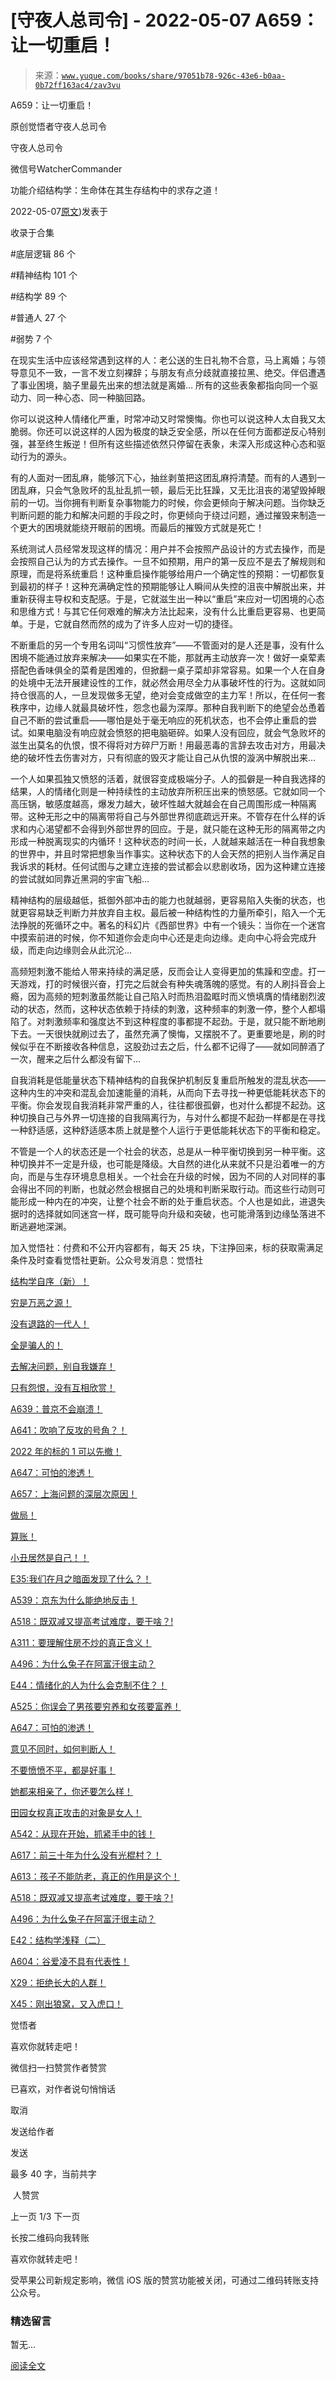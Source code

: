 # [守夜人总司令] - 2022-05-07 A659：让一切重启！

> 来源：[`www.yuque.com/books/share/97051b78-926c-43e6-b0aa-0b72ff163ac4/zav3vu`](https://www.yuque.com/books/share/97051b78-926c-43e6-b0aa-0b72ff163ac4/zav3vu)



A659：让一切重启！ 

原创觉悟者守夜人总司令 

守夜人总司令 

微信号WatcherCommander 

功能介绍结构学：生命体在其生存结构中的求存之道！ 

2022-05-07[原文](https://mp.weixin.qq.com/s?__biz=MzAxNDk1NjI2Mw==&mid=2247488389&idx=1&sn=07b83f90c3f7ca3a0270ea67d0e8c769&chksm=9b8a300dacfdb91b53e5762c6934d8c8a925446e3d9526c48953f55081e40fbda7c2b4c225fc#rd))发表于 

收录于合集 

#底层逻辑 86 个 

#精神结构 101 个 

#结构学 89 个 

#普通人 27 个 

#弱势 7 个 

在现实生活中应该经常遇到这样的人：老公送的生日礼物不合意，马上离婚；与领导意见不一致，一言不发立刻裸辞；与朋友有点分歧就直接拉黑、绝交。伴侣遭遇了事业困境，脑子里最先出来的想法就是离婚… 所有的这些表象都指向同一个驱动力、同一种心态、同一种脑回路。 

你可以说这种人情绪化严重，时常冲动又时常懊悔。你也可以说这种人太自我又太脆弱。你还可以说这样的人因为极度的缺乏安全感，所以在任何方面都逆反心特别强，甚至终生叛逆！但所有这些描述依然只停留在表象，未深入形成这种心态和驱动行为的源头。 

有的人面对一团乱麻，能够沉下心，抽丝剥茧把这团乱麻捋清楚。而有的人遇到一团乱麻，只会气急败坏的乱扯乱抓一顿，最后无比狂躁，又无比沮丧的渴望毁掉眼前的一切。当你拥有判断复杂事物能力的时候，你会更倾向于解决问题。当你缺乏判断问题的能力和解决问题的手段之时，你更倾向于绕过问题，通过摧毁来制造一个更大的困境就能绕开眼前的困境。而最后的摧毁方式就是死亡！ 

系统测试人员经常发现这样的情况：用户并不会按照产品设计的方式去操作，而是会按照自己认为的方式去操作。一旦不如预期，用户的第一反应不是去了解规则和原理，而是将系统重启！这种重启操作能够给用户一个确定性的预期：一切都恢复到最初的样子！这种充满确定性的预期能够让人瞬间从失控的沮丧中解脱出来，并重新获得主导权和支配感。于是，它就滋生出一种以“重启”来应对一切困境的心态和思维方式！与其它任何艰难的解决方法比起来，没有什么比重启更容易、也更简单。于是，它就自然而然的成为了许多人应对一切的捷径。 

不断重启的另一个专用名词叫“习惯性放弃”——不管面对的是人还是事，没有什么困境不能通过放弃来解决——如果实在不能，那就再主动放弃一次！做好一桌荤素搭配色香味俱全的菜肴是困难的，但掀翻一桌子菜却非常容易。如果一个人在自身的处境中无法开展建设性的工作，就必然会用尽全力从事破坏性的行为。这就如同持仓很高的人，一旦发现做多无望，绝对会变成做空的主力军！所以，在任何一套秩序中，边缘人就最具破坏性，怨念也最为深厚。那种自我判断下的绝望会怂恿着自己不断的尝试重启——哪怕是处于毫无响应的死机状态，也不会停止重启的尝试。如果电脑没有响应就会愤怒的把电脑砸碎。如果人没有回应，就会气急败坏的滋生出莫名的仇恨，恨不得将对方碎尸万断！用最恶毒的言辞去攻击对方，用最决绝的破坏性去伤害对方，只有彻底的毁灭才能让自己从仇恨的漩涡中解脱出来… 

一个人如果孤独又愤怒的活着，就很容变成极端分子。人的孤僻是一种自我选择的结果，人的情绪化则是一种持续性的主动放弃所积压出来的愤怒感。它就如同一个高压锅，敏感度越高，爆发力越大，破坏性越大就越会在自己周围形成一种隔离带。这种无形之中的隔离带将自己与外部世界彻底疏远开来。不管存在什么样的诉求和内心渴望都不会得到外部世界的回应。于是，就只能在这种无形的隔离带之内形成一种脱离现实的内循环！这种状态的时间一长，人就越来越活在一种自我想象的世界中，并且时常把想象当作事实。这种状态下的人会天然的把别人当作满足自我诉求的耗材。任何试图与之建立连接的尝试都会以悲剧收场，因为这种建立连接的尝试就如同靠近黑洞的宇宙飞船… 

精神结构的层级越低，抵御外部冲击的能力也就越弱，更容易陷入失衡的状态，也就更容易缺乏判断力并放弃自主权。最后被一种结构性的力量所牵引，陷入一个无法挣脱的死循环之中。著名的科幻片《西部世界》中有一个镜头：当你在一个迷宫中摸索前进的时候，你不知道你会走向中心还是走向边缘。走向中心将会完成升级，而走向边缘则会从此沉沦…  

高频短刺激不能给人带来持续的满足感，反而会让人变得更加的焦躁和空虚。打一天游戏，打的时候很兴奋，打完之后就会有种失魂落魄的感觉。有的人刷抖音会上瘾，因为高频的短刺激虽然能让自己陷入时而热泪盈眶时而义愤填膺的情绪剧烈波动的状态，然而，这种状态依赖于持续的刺激，这种频率的刺激一停，整个人都塌陷了。对刺激频率和强度达不到这种程度的事都提不起劲。于是，就只能不断地刷下去。一天很快就刷过去了，虽然充满了懊悔，又摆脱不了。更重要地是，刷的时候似乎在不断接收各种信息，这股劲过去之后，什么都不记得了——就如同醉酒了一次，醒来之后什么都没有留下…  

自我消耗是低能量状态下精神结构的自我保护机制反复重启所触发的混乱状态——这种内生的冲突和混乱会加速能量的消耗，从而向下去寻找一种更低能耗状态下的平衡。你会发现自我消耗非常严重的人，往往都很孤僻，也对什么都提不起劲。这种切换自己与外界一切连接的自我隔离行为，与对什么都提不起劲一样都是在寻找一种舒适感，这种舒适感本质上就是整个人运行于更低能耗状态下的平衡和稳定。 

不管是一个人的状态还是一个社会的状态，总是从一种平衡切换到另一种平衡。这种切换并不一定是升级，也可能是降级。大自然的进化从来就不只是沿着唯一的方向，而是与生存环境息息相关。一个社会在升级的时候，因为不同的人对同样的事会得出不同的判断，也就必然会根据自己的处境和判断采取行动。而这些行动则可能形成一种内在的冲突，让整个社会不断的处于重启状态。个人也是如此，进退失据时的选择就如同迷宫一样，既可能导向升级和突破，也可能滑落到边缘坠落进不断逃避地深渊。 

加入觉悟社：付费和不公开内容都有，每天 25 块，下注挣回来，标的获取需满足条件及时查看觉悟社更新。公众号发消息：觉悟社 

[结构学自序（新）！](http://mp.weixin.qq.com/s?__biz=MzIzMDYwOTM0Mg==&mid=2247485283&idx=1&sn=aa2b8554b8e5040f8f959636feaa06a3&chksm=e8b19fb2dfc616a430aa381b8da0815311244e694a69809cd92d0602ac34cfe5f1f419b3745e&scene=21#wechat_redirect) 

[穷是万恶之源！](http://mp.weixin.qq.com/s?__biz=MzAxNDk1NjI2Mw==&mid=2247483823&idx=1&sn=e54ebe9891b302dc0bf1815c76ccf8b7&chksm=9b8a2227acfdab31a05e273addd9159d4b8263d58d3c58bf214841c8189157519719c3427306&scene=21#wechat_redirect) 

[没有退路的一代人！](http://mp.weixin.qq.com/s?__biz=MzAxNDk1NjI2Mw==&mid=2247486533&idx=1&sn=a0d5cce0656aad467148e0642eb85a00&chksm=9b8a2fcdacfda6db79857186e953a089baf1fb678b2b071cf101c5a26e7fb9768474c94243ca&scene=21#wechat_redirect) 

[全是骗人的！](http://mp.weixin.qq.com/s?__biz=MzAxNDk1NjI2Mw==&mid=2247488130&idx=1&sn=5fe267832478f7d2cb6b09a120555e5b&chksm=9b8a310aacfdb81c8fc93b00e05cfdaa2da89f21513f198ae2233f007a4f9e7747c86595239c&scene=21#wechat_redirect) 

[去解决问题，别自我嫌弃！](http://mp.weixin.qq.com/s?__biz=MzAxNDk1NjI2Mw==&mid=2247488354&idx=1&sn=6ed72a04bf53bca760db318b9e631a7d&chksm=9b8a30eaacfdb9fcda4930d75d497d15d60b8946c44a46e1d0c5971a11006f14fdcbc0f1ba9c&scene=21#wechat_redirect) 

[只有怨恨，没有互相欣赏！](http://mp.weixin.qq.com/s?__biz=MzAxNDk1NjI2Mw==&mid=2247488211&idx=1&sn=73ad89d15a2aaee80830cc5c69de6c58&chksm=9b8a315bacfdb84d0bfeb48b3a272efbc5bd4a109ba8c183dbbc75aa85e0a62dec457694d9eb&scene=21#wechat_redirect) 

[A639：普京不会崩溃！](http://mp.weixin.qq.com/s?__biz=MzAxNDk1NjI2Mw==&mid=2247488084&idx=1&sn=7c8d1370795dc6496c224b27c0137762&chksm=9b8a31dcacfdb8ca47772d583074c0ce9e16f2a9a2d3a27359cb26cb851d21da814506f6a3df&scene=21#wechat_redirect) 

[A641：吹响了反攻的号角？！](http://mp.weixin.qq.com/s?__biz=MzAxNDk1NjI2Mw==&mid=2247488089&idx=1&sn=c532b7b5b38bb03828c600669804f8cc&chksm=9b8a31d1acfdb8c77d656a7aaf9d77c03603864118e10553cfdfde1061229392a21ea728b8b0&scene=21#wechat_redirect) 

[2022 年的标的 1 可以先撤！](http://mp.weixin.qq.com/s?__biz=MzAxNDk1NjI2Mw==&mid=2247488307&idx=1&sn=53e8829e2dee94d286e18bd6ee007c50&chksm=9b8a30bbacfdb9ada1b207e0e256b291b5e39bda02967f32247cac4ff11654ed8f85721d3b6a&scene=21#wechat_redirect) 

[A647：可怕的渗透！](http://mp.weixin.qq.com/s?__biz=MzAxNDk1NjI2Mw==&mid=2247488112&idx=1&sn=d2cdb1bbea5f7a7248e4ba132c2ad922&chksm=9b8a31f8acfdb8ee225327ff157e56571bbf63b8958ad6c47d7da000b5da90fa01379222c8e1&scene=21#wechat_redirect) 

[A657：上海问题的深层次原因！](http://mp.weixin.qq.com/s?__biz=MzAxNDk1NjI2Mw==&mid=2247488340&idx=1&sn=bb9bfe020176a436e7cad11092756510&chksm=9b8a30dcacfdb9ca404fcb8fa4a5d9f0c13d42875763a9f8ccc28b3c8d9f3fa0868c968026c4&scene=21#wechat_redirect) 

[做局！](http://mp.weixin.qq.com/s?__biz=MzAxNDk1NjI2Mw==&mid=2247488230&idx=1&sn=86e717386c0aa06a0a4bbf4f9ec117aa&chksm=9b8a316eacfdb878aae8ed4ea6817620cc3ac62d7815fdfd85606464c3f2d79fcf2ce72dec77&scene=21#wechat_redirect) 

[算账！](http://mp.weixin.qq.com/s?__biz=MzAxNDk1NjI2Mw==&mid=2247488259&idx=1&sn=2b72f3c0199cdacaa8e48eb9ad30f809&chksm=9b8a308bacfdb99d72ebcd3aaf0015c889b88f4598b093719ee8765aa8be3b3caaad95a445ae&scene=21#wechat_redirect) 

[小丑居然是自己！！](http://mp.weixin.qq.com/s?__biz=MzAxNDk1NjI2Mw==&mid=2247488135&idx=1&sn=55e611eea7203a0b5db03bf97ef6fb53&chksm=9b8a310facfdb8195803cc833b8defe1a107a60b9014e10d7b91f809a2d7781c820ae84f9e9a&scene=21#wechat_redirect) 

[E35:我们在月之暗面发现了什么？！](http://mp.weixin.qq.com/s?__biz=MzIzMDYwOTM0Mg==&mid=2247486632&idx=1&sn=170aeff87eb36dce354c8b2437f4b27f&chksm=e8b19479dfc61d6f08e6492954a528f20387fe2fa925747cf2b504d2bc69084f24495e972e41&scene=21#wechat_redirect) 

[A539：京东为什么能绝地反击！](http://mp.weixin.qq.com/s?__biz=MzIzMDYwOTM0Mg==&mid=2247486752&idx=1&sn=3a967e3288db5b7d924e36914086e534&chksm=e8b195f1dfc61ce7c971386eb678d7da286167d0f52fdd51989049844b0a550cc58e00552d2e&scene=21#wechat_redirect) 

[A518：既双减又提高考试难度，要干啥？!](http://mp.weixin.qq.com/s?__biz=MzIzMDYwOTM0Mg==&mid=2247486528&idx=1&sn=837ef39e3c0b47ac84d5096690555ae7&chksm=e8b19491dfc61d87292daf575c1e7c95b3f0543f313b65c7ad4ab369603833704304ec7451d7&scene=21#wechat_redirect) 

[A311：要理解住房不炒的真正含义！](http://mp.weixin.qq.com/s?__biz=MzIzMDYwOTM0Mg==&mid=2247484959&idx=1&sn=090583ec50bfd9febec1de463c2672f6&chksm=e8b19ecedfc617d8629080f6745c8de013cfe875de26eef6767b2d5c10782650223ed15f807b&scene=21#wechat_redirect) 

[A496：为什么兔子在阿富汗很主动？](http://mp.weixin.qq.com/s?__biz=MzIzMDYwOTM0Mg==&mid=2247486278&idx=1&sn=40d09857088bebd3c70bec1c7a500f06&chksm=e8b19397dfc61a810125242c8e395330f934390eb50bd54053ecd3f31ddc91de4e429c0f693a&scene=21#wechat_redirect) 

[E44：情绪化的人为什么会克制不住？！](http://mp.weixin.qq.com/s?__biz=MzIzMDYwOTM0Mg==&mid=2247487062&idx=1&sn=c1af22f2f5d1e79f7245b826bfaf1f30&chksm=e8b19687dfc61f91468cf22b77c0e221d45054df37b2b602c331eb328b5d46802c69e0d87722&scene=21#wechat_redirect) 

[A525：你误会了男孩要穷养和女孩要富养！](http://mp.weixin.qq.com/s?__biz=MzIzMDYwOTM0Mg==&mid=2247486714&idx=1&sn=693d4c55ab2f0ecdebf06c4807848908&chksm=e8b1942bdfc61d3d1d76c11adb860b1b02f1ab58e48ba3349677a44a563764e09d7eb35f930d&scene=21#wechat_redirect) 

[A647：可怕的渗透！](http://mp.weixin.qq.com/s?__biz=MzAxNDk1NjI2Mw==&mid=2247488112&idx=1&sn=d2cdb1bbea5f7a7248e4ba132c2ad922&chksm=9b8a31f8acfdb8ee225327ff157e56571bbf63b8958ad6c47d7da000b5da90fa01379222c8e1&scene=21#wechat_redirect) 

[意见不同时，如何判断人！](http://mp.weixin.qq.com/s?__biz=MzAxNDk1NjI2Mw==&mid=2247488223&idx=1&sn=4860be32308a7b853142c8d799d2b678&chksm=9b8a3157acfdb841242ae974e7ea0dc1582191bb60e7ad12f98c37506e7ddcd62410d67707fc&scene=21#wechat_redirect) 

[不要愤愤不平，都是好事！](http://mp.weixin.qq.com/s?__biz=MzAxNDk1NjI2Mw==&mid=2247487130&idx=1&sn=b21138d85455f5692aaf039038c78342&chksm=9b8a2d12acfda404a2b67fe4d446ee0f2805ad64a8b8004902934600fd731191e140df6ac19a&scene=21#wechat_redirect) 

[她都来相亲了，你还要怎么样！](http://mp.weixin.qq.com/s?__biz=MzAxNDk1NjI2Mw==&mid=2247486952&idx=1&sn=698aec6916d2eca5e758c25c4c634346&chksm=9b8a2e60acfda776b80a4f2f0d5c2fe4921fc821cdf029fa9d2fdc52fd708fc5a0b980d5d3d0&scene=21#wechat_redirect) 

[田园女权真正攻击的对象是女人！](http://mp.weixin.qq.com/s?__biz=MzIzMDYwOTM0Mg==&mid=2247486412&idx=1&sn=5dd3e8b2a759838d739e6d61ebab2eab&chksm=e8b1931ddfc61a0bf6f81cd2a9a9232ea8ce86528a8eea66c6635180e8678b819ebb38b4cb86&scene=21#wechat_redirect) 

[A542：从现在开始，抓紧手中的钱！](http://mp.weixin.qq.com/s?__biz=MzIzMDYwOTM0Mg==&mid=2247486640&idx=1&sn=a96afa7d2b698e33240735ea8d7671f7&chksm=e8b19461dfc61d77a4afce11ecc7558b8d7ff5d495a78bcb609e3eed5c70bcbed5f3d6a66023&scene=21#wechat_redirect) 

[A617：前三十年为什么没有光棍村？！](http://mp.weixin.qq.com/s?__biz=MzIzMDYwOTM0Mg==&mid=2247487043&idx=1&sn=d7beb24f486323059a94f3dc920e5e7e&chksm=e8b19692dfc61f84da21ce73dc0aaf1973156a691a8ad6e75b61cc44ebf08b739d580410984e&scene=21#wechat_redirect) 

[A613：孩子不能防老，真正的作用是这个！](http://mp.weixin.qq.com/s?__biz=MzIzMDYwOTM0Mg==&mid=2247487023&idx=1&sn=3370d17aaf4a8f046e2ebaa995200c87&chksm=e8b196fedfc61fe84dbfe4353d88b51f3077fc0ff82a1446e52742bce73e561b0e8ff1d113a3&scene=21#wechat_redirect) 

[A518：既双减又提高考试难度，要干啥？!](http://mp.weixin.qq.com/s?__biz=MzIzMDYwOTM0Mg==&mid=2247486528&idx=1&sn=837ef39e3c0b47ac84d5096690555ae7&chksm=e8b19491dfc61d87292daf575c1e7c95b3f0543f313b65c7ad4ab369603833704304ec7451d7&scene=21#wechat_redirect) 

[A496：为什么兔子在阿富汗很主动？](http://mp.weixin.qq.com/s?__biz=MzIzMDYwOTM0Mg==&mid=2247486278&idx=1&sn=40d09857088bebd3c70bec1c7a500f06&chksm=e8b19397dfc61a810125242c8e395330f934390eb50bd54053ecd3f31ddc91de4e429c0f693a&scene=21#wechat_redirect) 

[E42：结构学浅释（二）](http://mp.weixin.qq.com/s?__biz=MzAxNDk1NjI2Mw==&mid=2247487869&idx=1&sn=b6f942cf2c9969953971beb5a43a8183&chksm=9b8a32f5acfdbbe33ddd8df1f2b8f73b05522b604676c4ab01f411657e37e8c7226602ce3ad9&scene=21#wechat_redirect) 

[A604：谷爱凌不具有代表性！](http://mp.weixin.qq.com/s?__biz=MzAxNDk1NjI2Mw==&mid=2247487885&idx=1&sn=fa1590be4f0f8be38dd4d8eb877b638d&chksm=9b8a3205acfdbb13039310f86f6e6fce5520a7827afc4e63b4eb6ca7f89ace1950488fa2f17e&scene=21#wechat_redirect) 

[X29：拒绝长大的人群！](http://mp.weixin.qq.com/s?__biz=MzAxNDk1NjI2Mw==&mid=2247487734&idx=1&sn=406322eea52d5ed24ebaf979fdf714c1&chksm=9b8a337eacfdba688c7e6a511a417ec4d9a03b13d1bdb5c91e6ef37e9a7b747460354e0b0e8e&scene=21#wechat_redirect) 

[X45：刚出狼窝，又入虎口！](http://mp.weixin.qq.com/s?__biz=MzIzMDYwOTM0Mg==&mid=2247486954&idx=1&sn=64057c0c18082933600be972c2031139&chksm=e8b1953bdfc61c2df1b3c17fe8416e975e6f3a2bece068540adc6de643aa8e670b0393ba5c1d&scene=21#wechat_redirect) 

觉悟者 

喜欢你就转走吧！ 

微信扫一扫赞赏作者赞赏 

已喜欢，对作者说句悄悄话 

取消 

发送给作者 

发送 

最多 40 字，当前共字 

 人赞赏 

上一页 1/3 下一页 

长按二维码向我转账 

喜欢你就转走吧！ 

受苹果公司新规定影响，微信 iOS 版的赞赏功能被关闭，可通过二维码转账支持公众号。 

### 精选留言 

暂无... 

[阅读全文](https://mp.weixin.qq.com/s?__biz=MzIzMDYwOTM0Mg==\x26amp;mid=2247486752\x26amp;idx=1\x26amp;sn=3a967e3288db5b7d924e36914086e534\x26amp;chksm=e8b195f1dfc61ce7c971386eb678d7da286167d0f52fdd51989049844b0a550cc58e00552d2e\x26amp;scene=21#wechat_redirect)